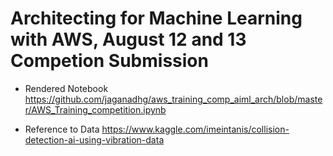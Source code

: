 # Architecting for Machine Learning with AWS, August 12 and 13 Competion Submission

- Rendered Notebook
  https://github.com/jaganadhg/aws_training_comp_aiml_arch/blob/master/AWS_Training_competition.ipynb 
  
- Reference to Data
  https://www.kaggle.com/imeintanis/collision-detection-ai-using-vibration-data
  
